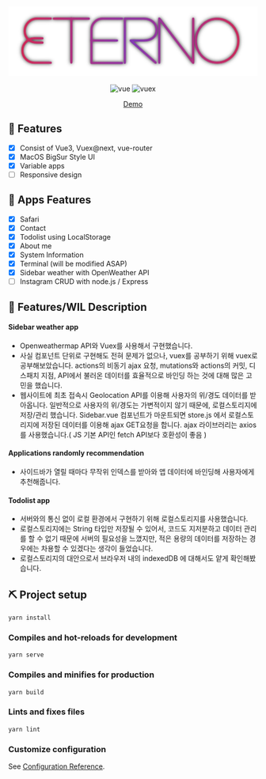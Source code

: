 <div align="center">

![logo](./public/Eterno.png)

![vue](https://img.shields.io/badge/Vue.js-%5E3.0.0-green)
![vuex](https://img.shields.io/badge/Vuex-%5E4.0.2-brightgreen)

[Demo](https://cre4tive97.github.io/)

</div>

## 🧷 Features

- [x] Consist of Vue3, Vuex@next, vue-router
- [x] MacOS BigSur Style UI
- [x] Variable apps
- [ ] Responsive design

## 📱 Apps Features

- [x] Safari
- [x] Contact
- [x] Todolist using LocalStorage
- [x] About me
- [x] System Information
- [x] Terminal (will be modified ASAP)
- [x] Sidebar weather with OpenWeather API
- [ ] Instagram CRUD with node.js / Express

## 🧾 Features/WIL Description

#### Sidebar weather app

- Openweathermap API와 Vuex를 사용해서 구현했습니다.
- 사실 컴포넌트 단위로 구현해도 전혀 문제가 없으나, vuex를 공부하기 위해 vuex로 공부해보았습니다.
  actions의 비동기 ajax 요청, mutations와 actions의 커밋, 디스패치 지점, API에서 불러온 데이터를 효율적으로 바인딩 하는 것에 대해 많은 고민을 했습니다.
- 웹사이트에 최초 접속시 Geolocation API를 이용해 사용자의 위/경도 데이터를 받아옵니다.
  일반적으로 사용자의 위/경도는 가변적이지 않기 때문에, 로컬스토리지에 저장/관리 했습니다.
  Sidebar.vue 컴포넌트가 마운트되면 store.js 에서 로컬스토리지에 저장된 데이터를 이용해 ajax GET요청을 합니다.
  ajax 라이브러리는 axios를 사용했습니다.( JS 기본 API인 fetch API보다 호환성이 좋음 )

#### Applications randomly recommendation

- 사이드바가 열릴 때마다 무작위 인덱스를 받아와 앱 데이터에 바인딩해 사용자에게 추천해줍니다.

#### Todolist app

- 서버와의 통신 없이 로컬 환경에서 구현하기 위해 로컬스토리지를 사용했습니다.
- 로컬스토리지에는 String 타입만 저장될 수 있어서, 코드도 지저분하고 데이터 관리를 할 수 없기 때문에 서버의 필요성을 느꼈지만, 적은 용량의 데이터를 저장하는 경우에는 차용할 수 있겠다는 생각이 들었습니다.
- 로컬스토리지의 대안으로서 브라우저 내의 indexedDB 에 대해서도 얕게 확인해봤습니다.

## ⛏ Project setup

```
yarn install
```

### Compiles and hot-reloads for development

```
yarn serve
```

### Compiles and minifies for production

```
yarn build
```

### Lints and fixes files

```
yarn lint
```

### Customize configuration

See [Configuration Reference](https://cli.vuejs.org/config/).
